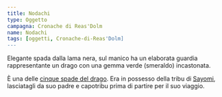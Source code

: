 ```yaml
---
title: Nodachi
type: Oggetto
campagna: Cronache di Reas'Dolm
name: Nodachi
tags: [oggetti, Cronache-di-Reas'Dolm]
---
```


Elegante spada dalla lama nera, sul manico ha un elaborata guardia rappresentante un drago con una gemma verde (smeraldo) incastonata.

È una delle [cinque spade del drago](cinque%20spade%20del%20drago.md). Era in possesso della tribu di [Sayomi](Sayomi%20Zenko.md), lasciatagli da suo padre e capotribu prima di partire per il suo viaggio.